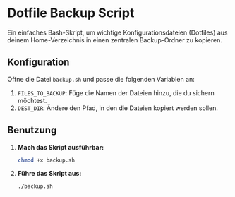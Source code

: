 # Dotfile Backup Script

Ein einfaches Bash-Skript, um wichtige Konfigurationsdateien (Dotfiles) aus deinem Home-Verzeichnis in einen zentralen Backup-Ordner zu kopieren.

## Konfiguration

Öffne die Datei `backup.sh` und passe die folgenden Variablen an:

1.  `FILES_TO_BACKUP`: Füge die Namen der Dateien hinzu, die du sichern möchtest.
2.  `DEST_DIR`: Ändere den Pfad, in den die Dateien kopiert werden sollen.

## Benutzung

1.  **Mach das Skript ausführbar:**
    ```bash
    chmod +x backup.sh
    ```

2.  **Führe das Skript aus:**
    ```bash
    ./backup.sh
    ```